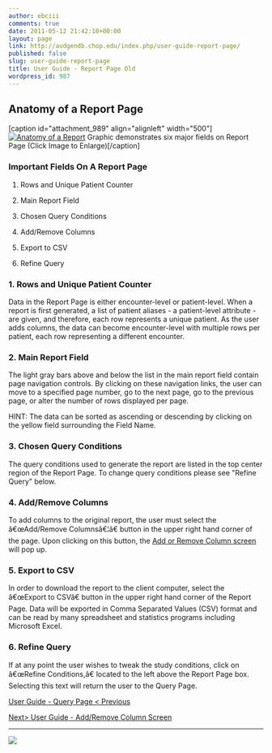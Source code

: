 ```yaml
---
author: ebciii
comments: true
date: 2011-05-12 21:42:18+00:00
layout: page
link: http://audgendb.chop.edu/index.php/user-guide-report-page/
published: false
slug: user-guide-report-page
title: User Guide - Report Page Old
wordpress_id: 987
---
```


## Anatomy of a Report Page






[caption id="attachment_989" align="alignleft" width="500"][![Anatomy of a Report](http://audgendb.chop.edu/wp-content/uploads/2011/05/AnatomyOfReportAudioPTApage.png)](http://audgendb.chop.edu/wp-content/uploads/2011/05/AnatomyOfReportAudioPTApage.png) Graphic demonstrates six major fields on Report Page (Click Image to Enlarge)[/caption]






### Important Fields On A Report Page





	
  1. Rows and Unique Patient Counter

	
  2. Main Report Field

	
  3. Chosen Query Conditions

	
  4. Add/Remove Columns

	
  5. Export to CSV

	
  6. Refine Query










### 1. Rows and Unique Patient Counter


Data in the Report Page is either encounter-level or patient-level. When a report is first generated, a list of patient aliases - a patient-level attribute - are given, and therefore, each row represents a unique patient. As the user adds columns, the data can become encounter-level with multiple rows per patient, each row representing a different encounter.


### 2. Main Report Field


The light gray bars above and below the list in the main report field contain page navigation controls. By clicking on these navigation links, the user can move to a specified page number, go to the next page, go to the previous page, or alter the number of rows displayed per page.

HINT: The data can be sorted as ascending or descending by clicking on the yellow field surrounding the Field Name.


### 3. Chosen Query Conditions


The query conditions used to generate the report are listed in the top center region of the Report Page. To change query conditions please see "Refine Query" below.


### 4. Add/Remove Columns


To add columns to the original report, the user must select the â€œAdd/Remove Columnsâ€¦â€ button in the upper right hand corner of the page. Upon clicking on this button, the [Add or Remove Column screen](http://audgendb.chop.edu/index.php/documentation/user-guide-add-or-remove-column-from-report/) will pop up.


### 5. Export to CSV


In order to download the report to the client computer, select the â€œExport to CSVâ€ button in the upper right hand corner of the Report Page. Data will be exported in Comma Separated Values (CSV) format and can be read by many spreadsheet and statistics programs including Microsoft Excel.


### 6. Refine Query


If at any point the user wishes to tweak the study conditions, click on â€œRefine Conditions,â€ located to the left above the Report Page box. Selecting this text will return the user to the Query Page.


[User Guide - Query Page < Previous](http://audgendb.chop.edu/index.php/documentation/user-guide-query-page/)




[Next> User Guide - Add/Remove Column Screen](http://audgendb.chop.edu/index.php/documentation/user-guide-add-or-remove-column-from-report/)








* * *



![](http://audgendb.chop.edu/wp-content/uploads/2010/12/sorta_cpa.jpg)


